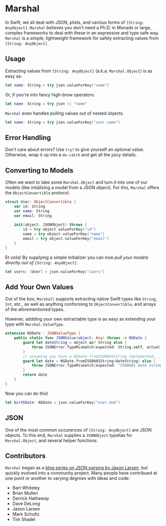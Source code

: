 # Marshal

In Swift, we all deal with JSON, plists, and various forms of `[String: AnyObject]`. `Marshal` believes you don't need a Ph.D. in Monads or large, complex frameworks to deal with these in an expressive and type safe way. `Marshal` is a simple, lightweight framework for safely extracting values from `[String: AnyObject]`.

## Usage

Extracting values from `[String: AnyObject]` (a.k.a. `Marshal.Object`) is as easy as:

```swift
let name: String = try json.valueForKey("name")
```

Or, if you're into fancy high-brow operators:

```swift
let name: String = try json <| "name"
```

`Marshal` even handles pulling values out of nested objects.

```swift
let name: String = try json.valueForKey("user.name")
```

## Error Handling

Don't care about errors? Use `try?` to give yourself an optional value. Otherwise, wrap it up into a `do-catch` and get all the juicy details.

## Converting to Models

Often we want to take some `Marshal.Object` and turn it into one of our models (like intializing a model from a JSON object). For this, `Marshal` offers the `ObjectConvertible` protocol.

```swift
struct User: ObjectConvertible {
    var id: String
    var name: String
    var email: String
    
    init(object: JSONObject) throws {
        id = try object.valueForKey("id")
        name = try object.valueForKey("name")
        email = try object.valueForKey("email")
    }
}
```

Et voila! By supplying a simple initializer you can now *pull your models directly out of `[String: AnyObject]`*.

```swift
let users: [User] = json.valueForKey("users")
```

## Add Your Own Values

Out of the box, `Marshall` supports extracting native Swift types like `String`, `Int`, etc., as well as anything conforming to `ObjectConvertible`, and arrays of the aforementioned types.

However, addding your own extractable type is as easy as extending your type with `Marshal.ValueType`.

```swift
extension NSDate : JSONValueType {
    public static func JSONValue(object: Any) throws -> NSDate {
        guard let dateString = object as? String else {
            throw JSONError.TypeMismatch(expected: String.self, actual: object.dynamicType)
        }
        // assuming you have a NSDate.fromISO8601String implemented...
        guard let date = NSDate.fromISO8601String(dateString) else {
            throw JSONError.TypeMismatch(expected: "ISO8601 date string", actual: dateString)
        }
        return date
    }
}
```

Now you can do this!

```swift
let birthDate: NSDate = json.valueForKey("user.dob")
```

## JSON

One of the most common occurences of `[String: AnyObject]` are JSON objects. To this end, `Marshal` supplies a `JSONObject` typelias for `Marshal.Object`, and several helper functions.

## Contributors

`Marshal` began as a [blog series on JSON parsing by Jason Larsen](http://jasonlarsen.me/2015/10/16/no-magic-json-pt3.html), but quickly evolved into a community project. Many people have contribued at one point or another to varying degrees with ideas and code:

* Bart Whiteley
* Brian Mullen
* Derrick Hathaway
* Dave DeLong
* Jason Larsen
* Mark Schultz
* Tim Shadel
